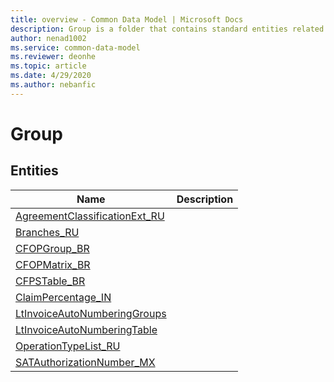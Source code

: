```yaml
---
title: overview - Common Data Model | Microsoft Docs
description: Group is a folder that contains standard entities related to the Common Data Model.
author: nenad1002
ms.service: common-data-model
ms.reviewer: deonhe
ms.topic: article
ms.date: 4/29/2020
ms.author: nebanfic
---
```


# Group


## Entities

|Name|Description|
|---|---|
|[AgreementClassificationExt_RU](AgreementClassificationExt_RU.md)||
|[Branches_RU](Branches_RU.md)||
|[CFOPGroup_BR](CFOPGroup_BR.md)||
|[CFOPMatrix_BR](CFOPMatrix_BR.md)||
|[CFPSTable_BR](CFPSTable_BR.md)||
|[ClaimPercentage_IN](ClaimPercentage_IN.md)||
|[LtInvoiceAutoNumberingGroups](LtInvoiceAutoNumberingGroups.md)||
|[LtInvoiceAutoNumberingTable](LtInvoiceAutoNumberingTable.md)||
|[OperationTypeList_RU](OperationTypeList_RU.md)||
|[SATAuthorizationNumber_MX](SATAuthorizationNumber_MX.md)||
